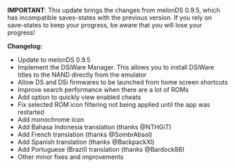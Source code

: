 **IMPORTANT**: This update brings the changes from melonDS 0.9.5, which has incompatible saves-states with the previous version. If you rely on save-states to keep your
progress, be aware that you will lose your progress! 

**Changelog:**
* Update to melonDS 0.9.5
* Implement the DSiWare Manager. This allows you to install DSiWare titles to the NAND directly from the emulator
* Allow DS and DSi firmwares to be launched from home screen shortcuts 
* Improve search performance when there are a lot of ROMs
* Add option to quickly view enabled cheats
* Fix selected ROM icon filtering not being applied until the app was restarted
* Add monochrome icon
* Add Bahasa Indonesia translation (thanks @NTHGiT)
* Add French translation (thanks @SombrAbsol)
* Add Spanish translation (thanks @BackpackXl)
* Add Portuguese (Brazil) translation (thanks @Bardock88)
* Other minor fixes and improvements